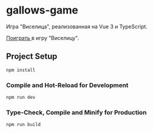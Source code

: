 # gallows-game

Игра "Виселица", реализованная на Vue 3 и TypeScript.


[Поиграть ](https://gallows-game.netlify.app/) в игру  "Виселицу".


## Project Setup

```sh
npm install
```

### Compile and Hot-Reload for Development

```sh
npm run dev
```

### Type-Check, Compile and Minify for Production

```sh
npm run build
```

